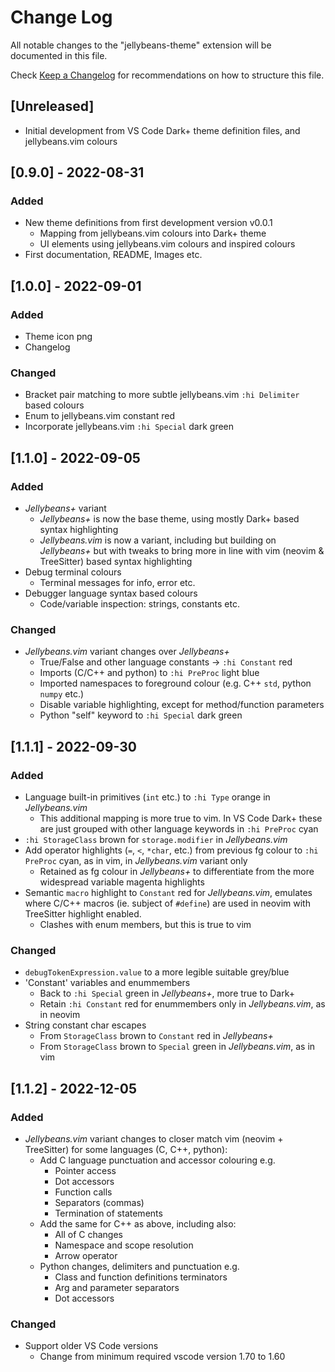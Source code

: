 # Change Log

All notable changes to the "jellybeans-theme" extension will be documented in this file.

Check [Keep a Changelog](http://keepachangelog.com/) for recommendations on how to structure this file.

## [Unreleased]

- Initial development from VS Code Dark+ theme definition files, and jellybeans.vim colours

## [0.9.0] - 2022-08-31
### Added
- New theme definitions from first development version v0.0.1
    - Mapping from jellybeans.vim colours into Dark+ theme
    - UI elements using jellybeans.vim colours and inspired colours
- First documentation, README, Images etc.

## [1.0.0] - 2022-09-01
### Added
- Theme icon png
- Changelog
### Changed
- Bracket pair matching to more subtle jellybeans.vim `:hi Delimiter` based colours
- Enum to jellybeans.vim constant red
- Incorporate jellybeans.vim `:hi Special` dark green

## [1.1.0] - 2022-09-05
### Added
- *Jellybeans+* variant
    - *Jellybeans+* is now the base theme, using mostly Dark+ based syntax
      highlighting
    - *Jellybeans.vim* is now a variant, including but building on *Jellybeans+*
      but with tweaks to bring more in line with vim (neovim & TreeSitter) based
      syntax highlighting
- Debug terminal colours
    - Terminal messages for info, error etc.
- Debugger language syntax based colours
    - Code/variable inspection: strings, constants etc.
### Changed
- *Jellybeans.vim* variant changes over *Jellybeans+*
    - True/False and other language constants -> `:hi Constant` red
    - Imports (C/C++ and python) to `:hi PreProc` light blue
    - Imported namespaces to foreground colour (e.g. C++ `std`, python `numpy`
      etc.)
    - Disable variable highlighting, except for method/function parameters
    - Python "self" keyword to `:hi Special` dark green

## [1.1.1] - 2022-09-30
### Added
- Language built-in primitives (`int` etc.) to `:hi Type` orange in *Jellybeans.vim*
  - This additional mapping is more true to vim. In VS Code Dark+ these are
    just grouped with other language keywords in `:hi PreProc` cyan
- `:hi StorageClass` brown for `storage.modifier` in *Jellybeans.vim*
- Add operator highlights (`=`, `<`, `*char`, etc.) from previous fg colour to
  `:hi PreProc` cyan, as in vim, in *Jellybeans.vim* variant only
  - Retained as fg colour in *Jellybeans+* to differentiate from the more
    widespread variable magenta highlights
- Semantic `macro` highlight to `Constant` red for *Jellybeans.vim*, emulates
  where C/C++ macros (ie. subject of `#define`) are used in neovim with
  TreeSitter highlight enabled.
  - Clashes with enum members, but this is true to vim
### Changed
- `debugTokenExpression.value` to a more legible suitable grey/blue
- 'Constant' variables and enummembers
  - Back to `:hi Special` green in *Jellybeans+*, more true to Dark+
  - Retain `:hi Constant` red for enummembers only in *Jellybeans.vim*,
    as in neovim
- String constant char escapes
  - From `StorageClass` brown to `Constant` red in *Jellybeans+*
  - From `StorageClass` brown to `Special` green in *Jellybeans.vim*, as in vim

## [1.1.2] - 2022-12-05
### Added
- *Jellybeans.vim* variant changes to closer match vim (neovim + TreeSitter) for some languages (C, C++, python):
  - Add C language punctuation and accessor colouring e.g.
    - Pointer access
    - Dot accessors
    - Function calls
    - Separators (commas)
    - Termination of statements
  - Add the same for C++ as above, including also:
    - All of C changes
    - Namespace and scope resolution
    - Arrow operator
  - Python changes, delimiters and punctuation e.g.
    - Class and function definitions terminators
    - Arg and parameter separators
    - Dot accessors
### Changed
- Support older VS Code versions
  - Change from minimum required vscode version 1.70 to 1.60
